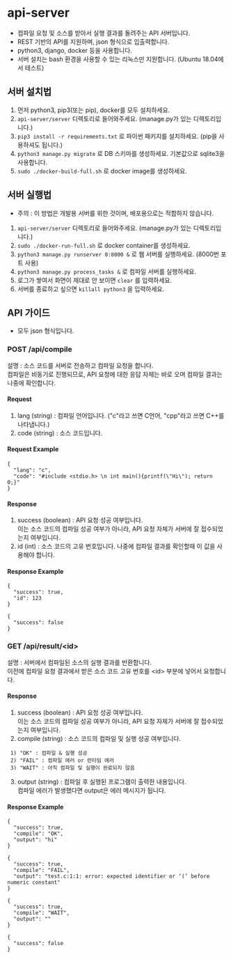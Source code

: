 # api-server

* 컴파일 요청 및 소스를 받아서 실행 결과를 돌려주는 API 서버입니다.
* REST 기반의 API를 지원하며, json 형식으로 입출력합니다.
* python3, django, docker 등을 사용합니다.
* 서버 설치는 bash 환경을 사용할 수 있는 리눅스만 지원합니다. (Ubuntu 18.04에서 테스트)

## 서버 설치법
1. 먼저 python3, pip3(또는 pip), docker를 모두 설치하세요.
2. `api-server/server` 디렉토리로 들어와주세요. (manage.py가 있는 디렉토리입니다.)
3. `pip3 install -r requirements.txt` 로 파이썬 패키지를 설치하세요. (pip을 사용하셔도 됩니다.)
4. `python3 manage.py migrate` 로 DB 스키마를 생성하세요. 기본값으로 sqlite3을 사용합니다.
5. `sudo ./docker-build-full.sh` 로 docker image를 생성하세요.

## 서버 실행법
* 주의 : 이 방법은 개발용 서버를 위한 것이며, 배포용으로는 적합하지 않습니다.
1. `api-server/server` 디렉토리로 들어와주세요. (manage.py가 있는 디렉토리입니다.)
2. `sudo ./docker-run-full.sh` 로 docker container를 생성하세요.
3. `python3 manage.py runserver 0:8000 &` 로 웹 서버를 실행하세요. (8000번 포트 사용)
4. `python3 manage.py process_tasks &` 로 컴파일 서버를 실행하세요.
5. 로그가 쌓여서 화면이 제대로 안 보이면 `clear` 를 입력하세요.
6. 서버를 종료하고 싶으면 `killall python3` 을 입력하세요.

## API 가이드
* 모두 json 형식입니다.

### POST /api/compile
설명 : 소스 코드를 서버로 전송하고 컴파일 요청을 합니다.  
컴파일은 비동기로 진행되므로, API 요청에 대한 응답 자체는 바로 오며 컴파일 결과는 나중에 확인합니다.

#### Request
1. lang (string) : 컴파일 언어입니다. ("c"라고 쓰면 C언어, "cpp"라고 쓰면 C++를 나타냅니다.)
2. code (string) : 소스 코드입니다.

#### Request Example
```
{  
  "lang": "c",  
  "code": "#include <stdio.h> \n int main(){printf(\"Hi\"); return 0;}"  
}
```

#### Response
1. success (boolean) : API 요청 성공 여부입니다.  
이는 소스 코드의 컴파일 성공 여부가 아니라, API 요청 자체가 서버에 잘 접수되었는지 여부입니다.
2. id (int) : 소스 코드의 고유 번호입니다. 나중에 컴파일 결과를 확인할때 이 값을 사용해야 합니다.

#### Response Example
```
{
  "success": true,
  "id": 123
}
```

```
{
  "success": false
}
```

### GET /api/result/\<id\>
설명 : 서버에서 컴파일된 소스의 실행 결과를 반환합니다.  
이전에 컴파일 요청 결과에서 받은 소스 코드 고유 번호를 \<id\> 부분에 넣어서 요청합니다.

#### Response
1. success (boolean) : API 요청 성공 여부입니다.  
이는 소스 코드의 컴파일 성공 여부가 아니라, API 요청 자체가 서버에 잘 접수되었는지 여부입니다.
2. compile (string) : 소스 코드의 컴파일 및 실행 성공 여부입니다.
```
 1) "OK" : 컴파일 & 실행 성공
 2) "FAIL" : 컴파일 에러 or 런타임 에러
 3) "WAIT" : 아직 컴파일 및 실행이 완료되지 않음
```
3. output (string) : 컴파일 후 실행된 프로그램이 출력한 내용입니다.  
컴파일 에러가 발생했다면 output은 에러 메시지가 됩니다.

#### Response Example
```
{
  "success": true,
  "compile": "OK",
  "output": "hi"
}
```

```
{
  "success": true,
  "compile": "FAIL",
  "output": "test.c:1:1: error: expected identifier or ‘(’ before numeric constant"
}
```

```
{
  "success": true,
  "compile": "WAIT",
  "output": ""
}
```

```
{
  "success": false
}
```
